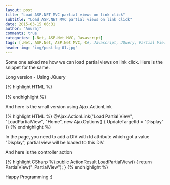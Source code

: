 ```yaml
---
layout: post
title: "Load ASP.NET MVC partial views on link click"
subtitle: "Load ASP.NET MVC partial views on link click"
date: 2015-03-15 06:31
author: "Anuraj"
comments: true
categories: [.Net, ASP.Net MVC, Javascript]
tags: [.Net, ASP.Net, ASP.Net MVC, C#, Javascript, JQuery, Partial View]
header-img: "img/post-bg-01.jpg"
---
```

Some one asked me how we can load partial views on link click. Here is the snippet for the same.

Long version - Using JQuery

{% highlight HTML %}
<script type="text/javascript">
$("#loadPartialView").click(function () {
    $.get('@Url.Action("LoadPartialView","Home")', {}, function (response) {
        $("#Display").html(response);
    });
});
</script>
{% endhighlight %}

And here is the small version using Ajax.ActionLink

{% highlight HTML %}
@Ajax.ActionLink("Load Partial View", "LoadPartialView", "Home",
    new AjaxOptions() { UpdateTargetId = "Display" })
{% endhighlight %}

In the page, you need to add a DIV with Id attribute which got a value "Display", partial view will be loaded to this DIV. 

And here is the controller action

{% highlight CSharp %}
public ActionResult LoadPartialView()
{
    return PartialView("_PartialView");
}
{% endhighlight %}

Happy Programming :)
